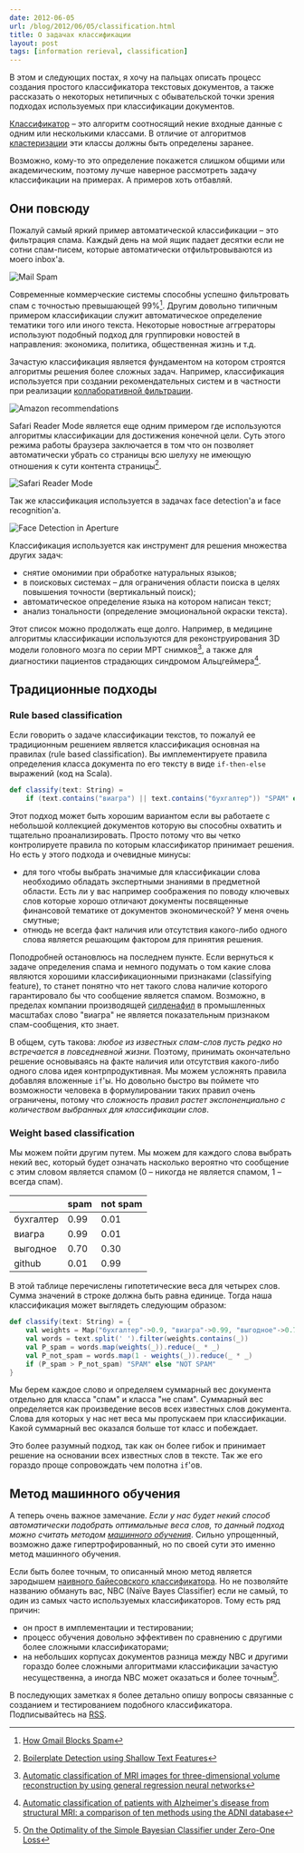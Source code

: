 ```yaml
---
date: 2012-06-05
url: /blog/2012/06/05/classification.html
title: О задачах классификации
layout: post
tags: [information rerieval, classification]
---
```

В этом и следующих постах, я хочу на пальцах описать процесс создания простого классификатора текстовых документов, а также рассказать о некоторых нетипичных с обывательской точки зрения подходах используемых при классификации документов.

[Классификатор][ref-classifier] – это алгоритм соотносящий некие входные данные с одним или несколькими классами. В отличие от алгоритмов [кластеризации][ref-clustering] эти классы должны быть определены заранее. 

Возможно, кому-то это определение покажется слишком общими или академическим, поэтому лучше наверное рассмотреть задачу классификации на примерах. А примеров хоть отбавляй.

<!-- excerpt -->

## Они повсюду

Пожалуй самый яркий пример автоматической классификации – это фильтрация спама. Каждый день на мой ящик падает десятки если не сотни спам-писем, которые автоматически отфильтровываются из моего inbox'а.

![Mail Spam](/images/classification/spam.png)

Современные коммерческие системы способны успешно фильтровать спам с точностью превышающей 99%[^google-spam-filter-performance]. Другим довольно типичным примером классификации служит автоматическое определение тематики того или иного текста. Некоторые новостные аггрераторы используют подобный подход для группировки новостей в направления: экономика, политика, общественная жизнь и т.д.

Зачастую классификация является фундаментом на котором строятся алгоритмы решения более сложных задач.
Например, классификация используется при создании рекомендательных систем и в частности при реализации [коллаборативной фильтрации][ref-collaborative-filtering].

![Amazon recommendations](/images/classification/recommendation.png)

Safari Reader Mode является еще одним примером где используются алгоритмы классификации для достижения конечной цели. Суть этого режима работы браузера заключается в том что он позволяет автоматически убрать со страницы всю шелуху не имеющую отношения к сути контента страницы[^boilerplate-paper].

![Safari Reader Mode](/images/classification/reader-mode.png)

Так же классификация используется в задачах face detection'а и face recognition'а.

![Face Detection in Aperture](/images/classification/face-detection.png)

Классификация используется как инструмент для решения множества других задач:

* снятие омонимии при обработке натуральных языков;
* в поисковых системах – для ограничения области поиска в целях повышения точности (вертикальный поиск);
* автоматическое определение языка на котором написан текст;
* анализ тональности (определение эмоциональной окраски текста).

Этот список можно продолжать еще долго. Например, в медицине алгоритмы классификации используются для реконструирования 3D модели головного мозга по серии МРТ снимков[^mri-3d], а также для диагностики пациентов страдающих синдромом Альцгеймера[^alzheimer].

## Традиционные подходы

### Rule based classification

Если говорить о задаче классификации текстов, то пожалуй ее традиционным решением является классификация основная на правилах (rule based classification). Вы имплементируете правила определения класса документа по его тексту в виде `if-then-else` выражений (код на Scala).

```scala
def classify(text: String) =
	if (text.contains("виагра") || text.contains("бухгалтер")) "SPAM" else "NOT SPAM"
```

Этот подход может быть хорошим вариантом если вы работаете с небольшой коллекцией документов которую вы способны охватить и тщательно проанализировать. Просто потому что вы четко контролируете правила по которым классификатор принимает решения. Но есть у этого подхода и очевидные минусы:

* для того чтобы выбрать значимые для классификации слова необходимо обладать экспертными знаниями в предметной области. Есть ли у вас например соображения по поводу ключевых слов которые хорошо отличают документы посвященные финансовой тематике от документов экономической? У меня очень смутные;
* отнюдь не всегда факт наличия или отсутствия какого-либо одного слова является решающим фактором для принятия решения.

Поподробней остановлюсь на последнем пункте. Если вернуться к задаче определения спама и немного подумать о том какие слова являются хорошими классификационными признаками (classifying feature), то станет понятно что нет такого слова наличие которого гарантировало бы что сообщение является спамом. Возможно, в пределах компании производящей [силденафил][ref-sildenafil] в промышленных масштабах слово "виагра" не является показательным признаком спам-сообщения, кто знает.

В общем, суть такова: _любое из известных спам-слов пусть редко но встречается в повседневной жизни._ Поэтому, принимать окончательно решение основываясь на факте наличия или отсутствия какого-либо одного слова идея контрпродуктивная. Мы можем усложнять правила добавляя вложенные `if`'ы. Но довольно быстро вы поймете что возможности человека в формулировании таких правил очень ограничены, потому что _сложность правил растет экспоненциально с количеством выбранных для классификации слов_.

### Weight based classification

Мы можем пойти другим путем. Мы можем для каждого слова выбрать некий вес, который будет означать насколько вероятно что сообщение с этим словом является спамом (0 – никогда не является спамом, 1 – всегда спам).


|           | spam | not spam |
|-----------|------|----------|
| бухгалтер | 0.99 |   0.01   |
| виагра    | 0.99 |   0.01   |
| выгодное  | 0.70 |   0.30   |
| github    | 0.01 |   0.99   |

В этой таблице перечислены гипотетические веса для четырех слов. Сумма значений в строке должна быть равна единице. Тогда наша классификация может выглядеть следующим образом:

```scala
def classify(text: String) = {
	val weights = Map("бухгалтер"->0.9, "виагра"->0.99, "выгодное"->0.7, "github"->0.01)
	val words = text.split(' ').filter(weights.contains(_))
	val P_spam = words.map(weights(_)).reduce(_ * _)
	val P_not_spam = words.map(1 - weights(_)).reduce(_ * _)
	if (P_spam > P_not_spam) "SPAM" else "NOT SPAM"
}
```

Мы берем каждое слово и определяем суммарный вес документа отдельно для класса "спам" и класса "не спам". Суммарный вес определяется как произведение весов всех известных слов документа. Слова для которых у нас нет веса мы пропускаем при классификации. Какой суммарный вес оказался больше тот класс и побеждает.

Это более разумный подход, так как он более гибок и принимает решение на основании всех известных слов в тексте. Так же его гораздо проще сопровождать чем полотна `if`'ов. 

## Метод машинного обучения

А теперь очень важное замечание. _Если у нас будет некий способ автоматически подобрать оптимальные веса слов, то данный подход можно считать методом [машинного обучения][ref-machine-learning]_. Сильно упрощенный, возможно даже гипертрофированный, но по своей сути это именно метод машинного обучения.

Если быть более точным, то описанный мною метод является зародышем [наивного байесовского классификатора][ref-nbc]. Но не позволяйте названию обмануть вас, NBC (Naïve Bayes Classifier) если не самый, то один из самых часто используемых классификаторов. Тому есть ряд причин:

* он прост в имплементации и тестировании;
* процесс обучения довольно эффективен по сравнению с другими более сложными классификаторами;
* на небольших корпусах документов разница между NBC и другими гораздо более сложными алгоритмами классификации зачастую несущественна, а иногда NBC может оказаться и более точным[^on-bayes-optimality].

В последующих заметках я более детально опишу вопросы связанные с созданием и тестированием подобного классификатора. Подписывайтесь на [RSS][ref-rss].

[^google-spam-filter-performance]: [How Gmail Blocks Spam](http://googlesystem.blogspot.com/2007/10/how-gmail-blocks-spam.html)
[^mri-3d]: [Automatic classification of MRI images for three-dimensional volume reconstruction by using general regression neural networks](http://ieeexplore.ieee.org/xpl/login.jsp?tp=&arnumber=1352574&url=http%3A%2F%2Fieeexplore.ieee.org%2Fiel5%2F9356%2F29717%2F01352574.pdf%3Farnumber%3D1352574)
[^alzheimer]: [Automatic classification of patients with Alzheimer's disease from structural MRI: a comparison of ten methods using the ADNI database](http://www.ncbi.nlm.nih.gov/pubmed/20542124)
[^boilerplate-paper]: [Boilerplate Detection using Shallow Text Features](http://www.l3s.de/~kohlschuetter/publications/wsdm187-kohlschuetter.pdf)
[^on-bayes-optimality]: [On the Optimality of the Simple Bayesian Classifier under Zero-One Loss](http://www.cc.gatech.edu/fac/Charles.Isbell/classes/reading/papers/bayes-opt.pdf)

[ref-nbc]: http://ru.wikipedia.org/wiki/Наивный_байесовский_классификатор
[ref-collaborative-filtering]: http://ru.wikipedia.org/wiki/Коллаборативная_фильтрация
[ref-sildenafil]: http://ru.wikipedia.org/wiki/Силденафил
[ref-classifier]: http://ru.wikipedia.org/wiki/Классификация_документов
[ref-clustering]: http://ru.wikipedia.org/wiki/Кластерный_анализ
[ref-machine-learning]: http://ru.wikipedia.org/wiki/Машинное_обучение
[ref-rss]: /rss.xml
